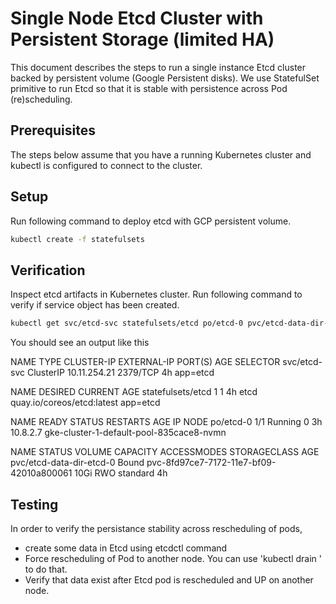 # Single Node Etcd Cluster with Persistent Storage (limited HA)
This document describes the steps to run a single instance Etcd cluster backed
by persistent volume (Google Persistent disks). We use StatefulSet primitive to
run Etcd so that it is stable with persistence across Pod (re)scheduling.

## Prerequisites
The steps below assume that you have a running Kubernetes cluster and kubectl is
configured to connect to the cluster.

## Setup
Run following command to deploy etcd with GCP persistent volume.
```sh
kubectl create -f statefulsets
```

## Verification
Inspect etcd artifacts in Kubernetes cluster.
Run following command to verify if service object has been created.
```sh
kubectl get svc/etcd-svc statefulsets/etcd po/etcd-0 pvc/etcd-data-dir-etcd-0 -o wide
```

You should see an output like this

NAME           TYPE        CLUSTER-IP     EXTERNAL-IP   PORT(S)    AGE SELECTOR
svc/etcd-svc   ClusterIP   10.11.254.21   <none>        2379/TCP   4h app=etcd

NAME                DESIRED   CURRENT   AGE
statefulsets/etcd   1         1         4h        etcd quay.io/coreos/etcd:latest   app=etcd

NAME        READY     STATUS    RESTARTS   AGE       IP         NODE
po/etcd-0   1/1       Running   0          3h        10.8.2.7   gke-cluster-1-default-pool-835cace8-nvmn

NAME                       STATUS    VOLUME                                   CAPACITY   ACCESSMODES   STORAGECLASS   AGE
pvc/etcd-data-dir-etcd-0   Bound     pvc-8fd97ce7-7172-11e7-bf09-42010a800061 10Gi       RWO           standard       4h


## Testing
In order to verify the persistance stability across rescheduling of pods,
  * create some data in Etcd using etcdctl command
  * Force rescheduling of Pod to another node. You can use 'kubectl drain
    <node>' to do that.
  * Verify that data exist after Etcd pod is rescheduled and UP on another node.
